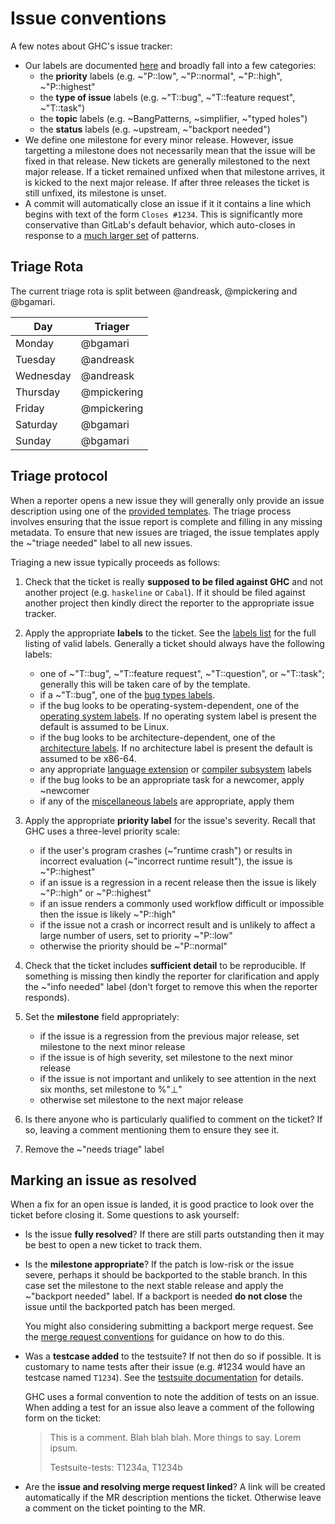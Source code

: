 # Issue conventions

A few notes about GHC's issue tracker:

 * Our labels are documented [here](gitlab/labels) and broadly fall into a few categories:
    * the **priority** labels (e.g. ~"P::low", ~"P::normal", ~"P::high", ~"P::highest"
    * the **type of issue** labels (e.g. ~"T::bug", ~"T::feature request", ~"T::task")
    * the **topic** labels (e.g. ~BangPatterns, ~simplifier, ~"typed holes")
    * the **status** labels (e.g. ~upstream, ~"backport needed")
 * We define one milestone for every minor release. However, issue targetting a milestone does not necessarily mean that the issue will be fixed in that release. New tickets are generally milestoned to the next major release. If a ticket remained unfixed when that milestone arrives, it is kicked to the next major release. If after three releases the ticket is still unfixed, its milestone is unset.
 * A commit will automatically close an issue if it it contains a line which begins with text of the form `Closes #1234`. This is significantly more conservative than GitLab's default behavior, which auto-closes in response to a [much larger set](https://docs.gitlab.com/ee/administration/issue_closing_pattern.html) of patterns.

## Triage Rota

The current triage rota is split between @andreask, @mpickering and @bgamari.

| Day | Triager |
| ------ | ------ |
| Monday | @bgamari |
| Tuesday | @andreask |
| Wednesday | @andreask |
| Thursday | @mpickering |
| Friday | @mpickering |
| Saturday | @bgamari |
| Sunday | @bgamari |

## Triage protocol

When a reporter opens a new issue they will generally only provide an issue description using one of the [provided templates](https://gitlab.haskell.org/ghc/ghc/tree/master/.gitlab/issue_templates). The triage process involves ensuring that the issue report is complete and filling in any missing metadata. To ensure that new issues are triaged, the issue templates apply the ~"triage needed" label to all new issues.

Triaging a new issue typically proceeds as follows:

1. Check that the ticket is really **supposed to be filed against GHC** and not another project (e.g. `haskeline` or `Cabal`). If it should be filed against another project then kindly direct the reporter to the appropriate issue tracker.

1. Apply the appropriate **labels** to the ticket. See the [labels list](labels) for the full listing of valid labels. Generally a ticket should always have the following labels:

   * one of ~"T::bug", ~"T::feature request", ~"T::question", or ~"T::task"; generally this will be taken care of by the template.
   * if a ~"T::bug", one of the [bug types labels](gitlab/labels#types-of-bugs).
   * if the bug looks to be operating-system-dependent, one of the [operating system labels](gitlab/labels#operating-systems). If no operating system label is present the default is assumed to be Linux.
   * if the bug looks to be architecture-dependent, one of the [architecture labels](gitlab/labels#architecture). If no architecture label is present the default is assumed to be x86-64.
   * any appropriate [language extension](gitlab/labels#language-extensions) or [compiler subsystem](gitlab/labels#subsystems) labels
   * if the bug looks to be an appropriate task for a newcomer, apply ~newcomer
   * if any of the [miscellaneous labels](gitlab/labels#miscellaneous) are appropriate, apply them


1. Apply the appropriate **priority label** for the issue's severity. Recall that GHC uses a three-level priority scale:

   * if the user's program crashes (~"runtime crash") or results in incorrect evaluation (~"incorrect runtime result"), the issue is ~"P::highest"
   * if an issue is a regression in a recent release then the issue is likely ~"P::high" or ~"P::highest"
   * if an issue renders a commonly used workflow difficult or impossible then the issue is likely ~"P::high"
   * if the issue not a crash or incorrect result and is unlikely to affect a large number of users, set to priority ~"P::low"
   * otherwise the priority should be ~"P::normal"

1. Check that the ticket includes **sufficient detail** to be reproducible. If something is missing then kindly the reporter for clarification and apply the ~"info needed" label (don't forget to remove this when the reporter responds).

1. Set the **milestone** field appropriately:

   * if the issue is a regression from the previous major release, set milestone to the next minor release
   * if the issue is of high severity, set milestone to the next minor release
   * if the issue is not important and unlikely to see attention in the next six months, set milestone to %"⊥"
   * otherwise set milestone to the next major release

1. Is there anyone who is particularly qualified to comment on the ticket? If so, leaving a comment mentioning them to ensure they see it.

1. Remove the ~"needs triage" label


## Marking an issue as resolved

When a fix for an open issue is landed, it is good practice to look over the ticket before closing it. Some questions to ask yourself:

 * Is the issue **fully resolved**? If there are still parts outstanding then it may be best to open a new ticket to track them.

 * Is the **milestone appropriate**? If the patch is low-risk or the issue severe, perhaps it should be backported to the stable branch. In this case set the milestone to the next stable release and apply the ~"backport needed" label. If a backport is needed **do not close** the issue until the backported patch has been merged.

   You might also considering submitting a backport merge request. See the [merge request conventions](gitlab/merge-requests) for guidance on how to do this.

 * Was a **testcase added** to the testsuite? If not then do so if possible. It is customary to name tests after their issue (e.g. #1234 would have an testcase named `T1234`). See the [testsuite documentation](building/running-tests/adding) for details.

   GHC uses a formal convention to note the addition of tests on an issue. When adding a test for an issue also leave a comment of the following form on the ticket:
   
   > This is a comment. Blah blah blah. More things to say. Lorem ipsum.
   > 
   > Testsuite-tests: T1234a, T1234b
   
 * Are the **issue and resolving merge request linked**? A link will be created automatically if the MR description mentions the ticket. Otherwise leave a comment on the ticket pointing to the MR.
